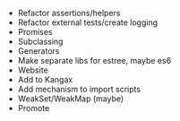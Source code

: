 - Refactor assertions/helpers
- Refactor external tests/create logging
- Promises
- Subclassing
- Generators
- Make separate libs for estree, maybe es6
- Website
- Add to Kangax
- Add mechanism to import scripts
- WeakSet/WeakMap (maybe)
- Promote